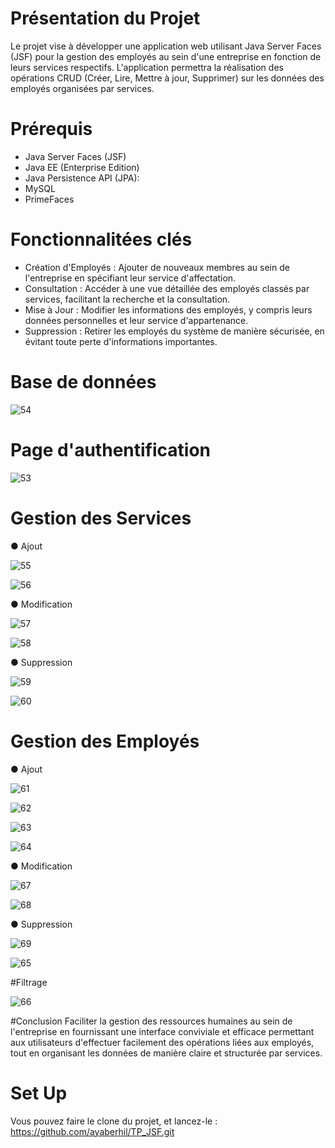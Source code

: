 # Présentation du Projet
Le projet vise à développer une application web utilisant Java Server Faces (JSF) pour la gestion des employés au sein d'une entreprise en fonction de leurs services respectifs. L'application permettra la réalisation des opérations CRUD (Créer, Lire, Mettre à jour, Supprimer) sur les données des employés organisées par services.

# Prérequis
- Java Server Faces (JSF)
- Java EE (Enterprise Edition)
- Java Persistence API (JPA):
- MySQL
- PrimeFaces

# Fonctionnalitées clés
- Création d'Employés : Ajouter de nouveaux membres au sein de l'entreprise en spécifiant leur service d'affectation.
- Consultation : Accéder à une vue détaillée des employés classés par services, facilitant la recherche et la consultation.
- Mise à Jour : Modifier les informations des employés, y compris leurs données personnelles et leur service d'appartenance.
- Suppression : Retirer les employés du système de manière sécurisée, en évitant toute perte d'informations importantes.


# Base de données

![54](https://github.com/ayaberhil/TP_JSF/assets/147451152/c56ee239-8080-441e-819f-48b58c1d6283)

# Page d'authentification

![53](https://github.com/ayaberhil/TP_JSF/assets/147451152/82e304c5-597c-433f-bba3-80c44fcde876)


# Gestion des Services

  &#9679; Ajout
  
![55](https://github.com/ayaberhil/TP_JSF/assets/147451152/f8594db5-6e56-4681-8957-589fbdb482ee)

![56](https://github.com/ayaberhil/TP_JSF/assets/147451152/cbc983c8-df79-4f78-a761-26e90444d0f1)

  &#9679; Modification

![57](https://github.com/ayaberhil/TP_JSF/assets/147451152/596f93d0-3459-4bc2-9c47-2b2c47bf26ed)

![58](https://github.com/ayaberhil/TP_JSF/assets/147451152/fff26fe2-482a-4765-8e8c-c967193742a9)

  &#9679; Suppression

![59](https://github.com/ayaberhil/TP_JSF/assets/147451152/6dae4600-26c6-4603-98da-01f8b0488a3e)

![60](https://github.com/ayaberhil/TP_JSF/assets/147451152/927a8622-3b4f-48aa-9cb8-b1fafc5d71ef)


# Gestion des Employés

  &#9679; Ajout

![61](https://github.com/ayaberhil/TP_JSF/assets/147451152/18146e37-9527-404e-adf6-2efb525f2c33)

![62](https://github.com/ayaberhil/TP_JSF/assets/147451152/b904f54c-a976-48a2-a9d7-b8b310969032)

![63](https://github.com/ayaberhil/TP_JSF/assets/147451152/e8dd6890-c8e8-44cc-b0ea-9677e371e3df)

![64](https://github.com/ayaberhil/TP_JSF/assets/147451152/2a146729-ea53-4777-a96f-ce4bc21d6b5f)

  &#9679; Modification

![67](https://github.com/ayaberhil/TP_JSF/assets/147451152/33e24ffd-3485-4fae-9c58-623941763f6b)

![68](https://github.com/ayaberhil/TP_JSF/assets/147451152/50f3998d-c0d2-4f09-a9e1-29236633c9f1)

  &#9679; Suppression
  
![69](https://github.com/ayaberhil/TP_JSF/assets/147451152/c917d2f4-6e29-4041-8dab-4c46bacc75ef)

![65](https://github.com/ayaberhil/TP_JSF/assets/147451152/17fed768-49a2-47e8-9585-3c3fc0d74a58)

#Filtrage

![66](https://github.com/ayaberhil/TP_JSF/assets/147451152/e2bcf102-136a-46a6-9c70-8d40f3310515)


#Conclusion
Faciliter la gestion des ressources humaines au sein de l'entreprise en fournissant une interface conviviale et efficace permettant aux utilisateurs d'effectuer facilement des opérations liées aux employés, tout en organisant les données de manière claire et structurée par services.

# Set Up
Vous pouvez faire le clone du projet, et lancez-le : https://github.com/ayaberhil/TP_JSF.git
















  
